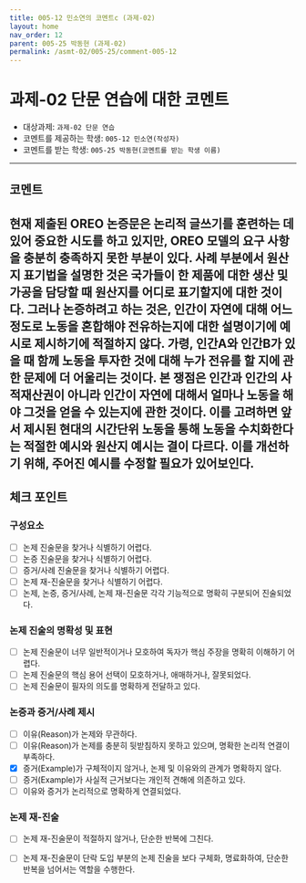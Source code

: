 ```yaml
---
title: 005-12 민소연의 코멘트c (과제-02) 
layout: home
nav_order: 12
parent: 005-25 박동현 (과제-02)
permalink: /asmt-02/005-25/comment-005-12
---
```


# 과제-02 단문 연습에 대한 코멘트

- 대상과제: `과제-02 단문 연습`
- 코멘트를 제공하는 학생: `005-12 민소연(작성자)` 
- 코멘트를 받는 학생: `005-25 박동현(코멘트를 받는 학생 이름)` 
---

## 코멘트

현재 제출된 OREO 논증문은 논리적 글쓰기를 훈련하는 데 있어 중요한 시도를 하고 있지만, OREO 모델의 요구 사항을 충분히 충족하지 못한 부분이 있다. 사례 부분에서 원산지 표기법을 설명한 것은 국가들이 한 제품에 대한 생산 및 가공을 담당할 때 원산지를 어디로 표기할지에 대한 것이다. 그러나 논증하려고 하는 것은, 인간이 자연에 대해 어느정도로 노동을 혼합해야 전유하는지에 대한 설명이기에 예시로 제시하기에 적절하지 않다. 가령, 인간A와 인간B가 있을 때 함께 노동을 투자한 것에 대해 누가 전유를 할 지에 관한 문제에 더 어울리는 것이다. 본 쟁점은 인간과 인간의 사적재산권이 아니라 인간이 자연에 대해서 얼마나 노동을 해야 그것을 얻을 수 있는지에 관한 것이다. 이를 고려하면 앞서 제시된 현대의 시간단위 노동을 통해 노동을 수치화한다는 적절한 예시와 원산지 예시는 결이 다르다. 이를 개선하기 위해, 주어진 예시를 수정할 필요가 있어보인다. 
---

## 체크 포인트

### **구성요소**
- [ ] 논제 진술문을 찾거나 식별하기 어렵다.
- [ ] 논증 진술문을 찾거나 식별하기 어렵다.
- [ ] 증거/사례 진술문을 찾거나 식별하기 어렵다.
- [ ] 논제 재-진술문을 찾거나 식별하기 어렵다.
- [ ] 논제, 논증, 증거/사례, 논제 재-진술문 각각 기능적으로 명확히 구분되어 진술되었다.

### **논제 진술의 명확성 및 표현**  
- [ ] 논제 진술문이 너무 일반적이거나 모호하여 독자가 핵심 주장을 명확히 이해하기 어렵다.  
- [ ] 논제 진술문의 핵심 용어 선택이 모호하거나, 애매하거나, 잘못되었다.  
- [ ] 논제 진술문이 필자의 의도를 명확하게 전달하고 있다.  

### **논증과 증거/사례 제시**  
- [ ] 이유(Reason)가 논제와 무관하다.
- [ ] 이유(Reason)가 논제를 충분히 뒷받침하지 못하고 있으며, 명확한 논리적 연결이 부족하다.  
- [x] 증거(Example)가 구체적이지 않거나, 논제 및 이유와의 관계가 명확하지 않다. 
- [ ] 증거(Example)가 사실적 근거보다는 개인적 견해에 의존하고 있다.  
- [ ] 이유와 증거가 논리적으로 명확하게 연결되었다.  

### **논제 재-진술**  
- [ ] 논제 재-진술문이 적절하지 않거나, 단순한 반복에 그친다.   
- [ ] 논제 재-진술문이 단락 도입 부분의 논제 진술을 보다 구체화, 명료화하여, 단순한 반복을 넘어서는 역할을 수행한다.  

